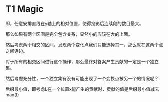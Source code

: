 # T1 Magic

即，任意安排直线在y轴上的相对位置，使得投影后连续段的数目最大。

那么如果有两个区间是完全包含关系，显然小的应该在大的上面。

然后考虑两个相交的区间，发现两个变化点我们只能选择其一，那么就在这两个点之间连边。

对于所有的相交区间进行这个操作，那么最终对答案产生贡献的一定是一个独立集。

然后考虑充分性，一个独立集有没有可能出现了一个变换点被另一个的情况呢？






后缀最小值，即考虑L在一个位置x能产生的贡献时，贡献的值是后缀最小值减去max{l}

